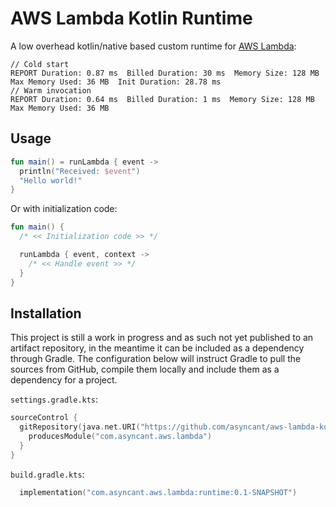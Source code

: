 # AWS Lambda Kotlin Runtime

A low overhead kotlin/native based custom runtime for [AWS Lambda](https://aws.amazon.com/lambda/):
```
// Cold start
REPORT Duration: 0.87 ms  Billed Duration: 30 ms  Memory Size: 128 MB  Max Memory Used: 36 MB  Init Duration: 28.78 ms
// Warm invocation
REPORT Duration: 0.64 ms  Billed Duration: 1 ms  Memory Size: 128 MB  Max Memory Used: 36 MB
```

## Usage

```kotlin
fun main() = runLambda { event ->
  println("Received: $event")
  "Hello world!"
}
```

Or with initialization code:
```kotlin
fun main() {
  /* << Initialization code >> */

  runLambda { event, context ->
    /* << Handle event >> */
  }
}
```

## Installation

This project is still a work in progress and as such not yet published to an artifact repository, in the meantime it
can be included as a dependency through Gradle. The configuration below will instruct Gradle to pull the sources from
GitHub, compile them locally and include them as a dependency for a project.

`settings.gradle.kts`:
```kotlin
sourceControl {
  gitRepository(java.net.URI("https://github.com/asyncant/aws-lambda-kotlin-runtime.git")) {
    producesModule("com.asyncant.aws.lambda")
  }
}
```
`build.gradle.kts`:
```kotlin
  implementation("com.asyncant.aws.lambda:runtime:0.1-SNAPSHOT")
```


